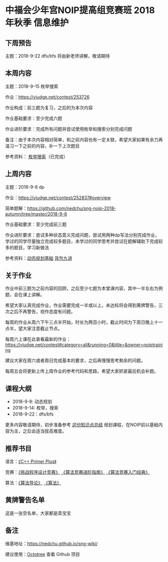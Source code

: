# 中福会少年宫NOIP提高组竞赛班 2018年秋季 信息维护
## 下周预告
主题：2018-9-22 dfs/bfs 将由新老师讲解，敬请期待

## 本周内容
主题：2018-9-15 枚举搜索

作业：https://vjudge.net/contest/253726

作业构成：前三题为复习，之后的为本次内容

作业基础要求：至少完成六题

作业进阶要求：完成所有问题并尝试使用枚举和搜索分别完成问题

备注：由于本次内容相对简单，和之前内容也有一定关联，希望大家如果有余力再温习一下之前的内容，补一下上次题目

参考资料： [枚举搜索](https://nedchu.github.io/sng-wiki/2018/09/15/dfs/)（已完成）

## 上周内容
主题：2018-9-8 dp

作业：https://vjudge.net/contest/252837#overview

简单题解：https://github.com/nedchu/sng-noip-2018-autumn/tree/master/2018-9-8

作业基础要求：至少完成前三题

作业进阶要求：尝试多种状态意义完成问题，尝试用两种dp写法分别完成作业，学过的同学尽量独立完成较多题目，未学过的同学思考并尝试在题解辅助下完成较多的题目，学习新做法

参考资料：[动态规划基础](https://nedchu.github.io/sng-wiki/2018/09/08/dp/) [背包九讲](http://vdisk.weibo.com/s/zmfTPG2vgAcNV)

## 关于作业
作业中前三题为之前内容的回顾，之后至少七题为本堂课内容，其中一半左右为例题，会在课上讲解。

希望大家认真完成作业，作业需要完成一半或以上，未达标将会得到黄牌警告，三次之后不再警告，视作态度有问题。

每周的作业从周六下午三点半开始，时长为两百小时，截止时间为下周日晚上十一点半，望大家注意截止节点。

每周六上课在此查看最新的作业：https://vjudge.net/contest#category=all&running=0&title=&owner=noiptraining

建议大家在周六或者周日完成基本的要求，之后再慢慢思考剩余的问题。

每周五会将更新上传上周作业的参考代码和思路，希望大家抓紧最后机会补题。

## 课程大纲
- 2018-9-8:  动态规划
- 2018-9-14: 枚举，搜索
- 2018-9-22：dfs/bfs

更多内容敬请期待，初步准备参考 [这份知识点总结](https://blog.csdn.net/txl199106/article/details/71504478) 规划课程，在NOIP前以基础内容为主，之后会适当拔高难度。
## 推荐书目
语言：[《C++ Primer Plus》](https://www.amazon.cn/dp/B008A4XZRI/ref=sr_1_1?ie=UTF8&qid=1536459468&sr=8-1&keywords=c%2B%2B+primer+plus)

竞赛：[《挑战程序设计竞赛》](https://www.amazon.cn/s/ref=nb_sb_noss?__mk_zh_CN=%E4%BA%9A%E9%A9%AC%E9%80%8A%E7%BD%91%E7%AB%99&url=search-alias%3Daps&field-keywords=%E6%8C%91%E6%88%98%E7%A8%8B%E5%BA%8F%E8%AE%BE%E8%AE%A1%E7%AB%9E%E8%B5%9B)  [《算法竞赛进阶指南》](http://item.jd.com/25169099379.html) [《算法竞赛入门经典》](https://www.amazon.cn/dp/B00KVZ43PW/ref=sr_1_1?ie=UTF8&qid=1536461450&sr=8-1&keywords=%E7%AE%97%E6%B3%95%E7%AB%9E%E8%B5%9B)

算法：[《算法导论》](https://www.amazon.cn/dp/B00AK7BYJY/ref=sr_1_1?ie=UTF8&qid=1536459343&sr=8-1&keywords=%E7%AE%97%E6%B3%95%E5%AF%BC%E8%AE%BA) [《算法》](https://www.amazon.cn/dp/B009OCFQ0O/ref=sr_1_1?ie=UTF8&qid=1536459381&sr=8-1&keywords=%E7%AE%97%E6%B3%95)
## 黄牌警告名单
这是一张空名单，大家都是乖宝宝

## 备注
维基地址：https://nedchu.github.io/sng-wiki/

建议使用：[Octotree](https://chrome.google.com/webstore/detail/octotree/bkhaagjahfmjljalopjnoealnfndnagc?hl=zh-CN) 查看 Github 项目
